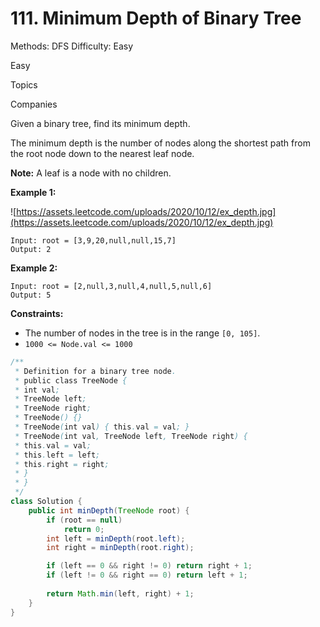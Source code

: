 # 111. Minimum Depth of Binary Tree

Methods: DFS
Difficulty: Easy

Easy

Topics

Companies

Given a binary tree, find its minimum depth.

The minimum depth is the number of nodes along the shortest path from the root node down to the nearest leaf node.

**Note:** A leaf is a node with no children.

**Example 1:**

![https://assets.leetcode.com/uploads/2020/10/12/ex_depth.jpg](https://assets.leetcode.com/uploads/2020/10/12/ex_depth.jpg)

```
Input: root = [3,9,20,null,null,15,7]
Output: 2

```

**Example 2:**

```
Input: root = [2,null,3,null,4,null,5,null,6]
Output: 5

```

**Constraints:**

- The number of nodes in the tree is in the range `[0, 105]`.
- `1000 <= Node.val <= 1000`

```java
/**
 * Definition for a binary tree node.
 * public class TreeNode {
 * int val;
 * TreeNode left;
 * TreeNode right;
 * TreeNode() {}
 * TreeNode(int val) { this.val = val; }
 * TreeNode(int val, TreeNode left, TreeNode right) {
 * this.val = val;
 * this.left = left;
 * this.right = right;
 * }
 * }
 */
class Solution {
    public int minDepth(TreeNode root) {
        if (root == null)
            return 0;
        int left = minDepth(root.left);
        int right = minDepth(root.right);

        if (left == 0 && right != 0) return right + 1;
        if (left != 0 && right == 0) return left + 1;
        
        return Math.min(left, right) + 1;
    }
}
```